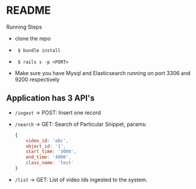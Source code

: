 # README

Running Steps

* clone the repo

* ` $ bundle install`

* ` $ rails s -p <PORT>`

* Make sure you have Mysql and Elasticsearch running on port 3306 and 9200 respectively


## Application has 3 API's

* `/ingest` -> POST: Insert one record

* `/search` -> GET: Search of Particular Snippet, params: 

    ```javascript
    { 
     	video_id: 'abc',
	    object_id: '1',
	    start_time: '3000',
	    end_time: '4000',
	    class_name: 'test' 
	}
	```

* `/list` -> GET: List of video Ids ingested to the system.

